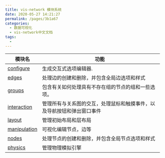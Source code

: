 ```yaml
---
title: vis-network 模块系统
date: 2020-05-27 14:21:27
permalink: /pages/3b1a67
categories: 
  - 数据可视化
  - vis-network中文文档
tags: 
  - 
---
```


| 模块名                                                       | 功能                                                         |
| ------------------------------------------------------------ | ------------------------------------------------------------ |
| [configure](https://visjs.github.io/vis-network/docs/network/configure.html) | 生成交互式选项编辑器.                                        |
| [edges](https://visjs.github.io/vis-network/docs/network/edges.html) | 处理边的创建和删除，并包含全局边选项和样式                   |
| [groups](https://visjs.github.io/vis-network/docs/network/groups.html) | 包含有关如何处理具有不存在组的节点的组和一些选项。           |
| [interaction](https://visjs.github.io/vis-network/docs/network/interaction.html) | 管理所有与关系图的交互，处理鼠标和触摸事件，以及导航按钮和弹出窗口事件 |
| [layout](https://visjs.github.io/vis-network/docs/network/layout.html) | 管理初始布局和层布局                                         |
| [manipulation](https://visjs.github.io/vis-network/docs/network/manipulation.html) | 可视化编辑节点，边等                                         |
| [nodes](https://visjs.github.io/vis-network/docs/network/nodes.html) | 处理节点的创建和删除，并包含全局节点选项和样式               |
| [physics](https://visjs.github.io/vis-network/docs/network/physics.html) | 管理物理模拟引擎                                             |